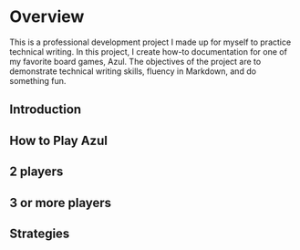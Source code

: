 # Overview 
This is a professional development project I made up for myself to practice technical writing. In this project, I create how-to documentation for one of my favorite board games, Azul. The objectives of the project are to demonstrate technical writing skills, fluency in Markdown, and do something fun.

## Introduction

## How to Play Azul

## 2 players
## 3 or more players

## Strategies

